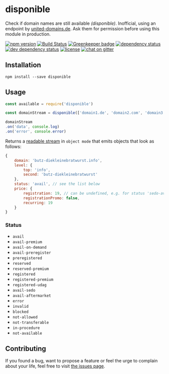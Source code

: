 # disponible

Check if domain names are still available *(disponible)*. Inofficial, using an endpoint by [united-domains.de](http://united-domains.de/). Ask them for permission before using this module in production.

[![npm version](https://img.shields.io/npm/v/disponible.svg)](https://www.npmjs.com/package/disponible)
[![Build Status](https://travis-ci.org/juliuste/disponible.svg?branch=master)](https://travis-ci.org/juliuste/disponible)
[![Greenkeeper badge](https://badges.greenkeeper.io/juliuste/disponible.svg)](https://greenkeeper.io/)
[![dependency status](https://img.shields.io/david/juliuste/disponible.svg)](https://david-dm.org/juliuste/disponible)
[![dev dependency status](https://img.shields.io/david/dev/juliuste/disponible.svg)](https://david-dm.org/juliuste/disponible#info=devDependencies)
[![license](https://img.shields.io/github/license/juliuste/disponible.svg?style=flat)](LICENSE)
[![chat on gitter](https://badges.gitter.im/juliuste.svg)](https://gitter.im/juliuste)


## Installation

```shell
npm install --save disponible
```

## Usage

```js
const available = require('disponible')

const domainStream = disponible(['domain1.de', 'domain2.com', 'domain3.international'])

domainStream
.on('data', console.log)
.on('error', console.error)
```

Returns a [readable stream](https://nodejs.org/api/stream.html#stream_readable_streams) in `object mode` that emits objects that look as follows:

```js
{
    domain: 'butz-diekleinebratwurst.info',
    level: {
        top: 'info',
        second: 'butz-diekleinebratwurst'
    },
    status: 'avail', // see the list below
    price: {
        registration: 19, // can be undefined, e.g. for status 'sedo-avail'
        registrationPromo: false,
        recurring: 19
    }
}
```

### Status

- `avail`
- `avail-premium`
- `avail-on-demand`
- `avail-preregister`
- `preregistered`
- `reserved`
- `reserved-premium`
- `registered`
- `registered-premium`
- `registered-udag`
- `avail-sedo`
- `avail-aftermarket`
- `error`
- `invalid`
- `blocked`
- `not-allowed`
- `not-transferable`
- `in-procedure`
- `not-available`

## Contributing

If you found a bug, want to propose a feature or feel the urge to complain about your life, feel free to visit [the issues page](https://github.com/juliuste/disponible/issues).
